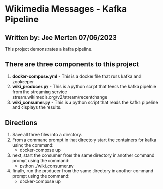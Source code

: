 # Wikimedia Messages - Kafka Pipeline
## Written by: Joe Merten   07/06/2023
This project demonstrates a kafka pipeline.



## There are three components to this project
1. **docker-compose.yml** - This is a docker file that runs kafka and zookeeper
1. **wiki_producer.py** - This is a python script that feeds the kafka pipelnie from the streaming service stream.wikimedia.org/v2/stream/recentchange
1. **wiki_consumer.py** - This is a python script that reads the kafka pipeline and displays the results.

## Directions
1. Save all three files into a directory.
1. From a command prompt in that directory start the containers for kafka using the command:
   - docker-compose up
1. next, start the consumer from the same directory in another command prompt using the command:
   - python ./wiki_consumer.py
1. finally, run the producer from the same directory in another command prompt using the command:
   - docker-compose up
